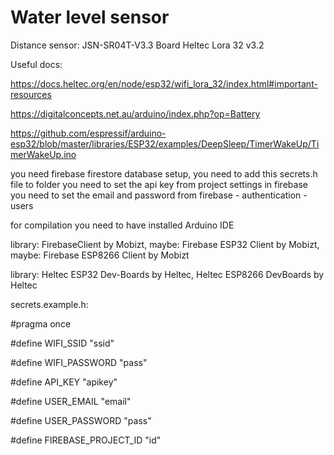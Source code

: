 # Water level sensor 

Distance sensor: JSN-SR04T-V3.3
Board Heltec Lora 32 v3.2

Useful docs:

https://docs.heltec.org/en/node/esp32/wifi_lora_32/index.html#important-resources

https://digitalconcepts.net.au/arduino/index.php?op=Battery

https://github.com/espressif/arduino-esp32/blob/master/libraries/ESP32/examples/DeepSleep/TimerWakeUp/TimerWakeUp.ino


you need firebase firestore database setup,
you need to add this secrets.h file to folder
you need to set the api key from project settings in firebase
you need to set the email and password from firebase - authentication - users


for compilation you need to have installed Arduino IDE

library: FirebaseClient by Mobizt, maybe: Firebase ESP32 Client by Mobizt, maybe: Firebase ESP8266 Client by Mobizt

library: Heltec ESP32 Dev-Boards by Heltec, Heltec ESP8266 DevBoards by Heltec

secrets.example.h:

#pragma once

#define WIFI_SSID "ssid"

#define WIFI_PASSWORD "pass"


#define API_KEY "apikey"

#define USER_EMAIL "email"

#define USER_PASSWORD "pass"

#define FIREBASE_PROJECT_ID "id"

